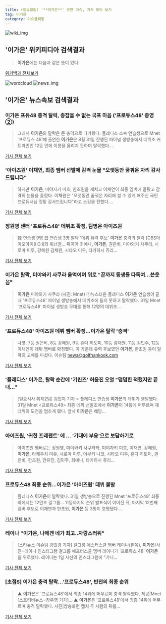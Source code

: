 ```yaml
---
title: (이슈클립) '**이가은**' 관련 이슈, 기사 모아 보기
tag: 이가은
category: 이슈클리핑
---
```

![wiki_img](https://user-images.githubusercontent.com/42597476/44503234-41136a80-a6d0-11e8-9071-6fc6418eafe4.png)
## **'**이가은**'** 위키피디아 검색결과
>**이가은**에는 다음과 같은 뜻이 있다.

<a href="https://ko.wikipedia.org/wiki/이가은" target="_blank">위키백과 전체보기</a>

![wordcloud](https://s3.ap-northeast-2.amazonaws.com/lyrics101-wordcloud/2018-09-01-1535751777.png)
![news_img](https://user-images.githubusercontent.com/42597476/44507050-1206f400-a6e4-11e8-8d98-7ffbfebb353f.png)
## **'**이가은**'** 뉴스속보 검색결과
### **이가은** 프듀48 충격 탈락, 종잡을 수 없는 국프 마음 (‘프로듀스48’ 종영②)

>그래서 **이가은**의 탈락은 큰 충격으로 다가왔다. 플레디스 소속 연습생으로 Mnet '프로듀스 48'에 출연한 **이가은**은 8월 31일 진행된 파이널 생방송에서 데뷔조 커트라인인 12등 안에 이름을 올리지 못하며 탈락했다....

<a href="http://www.newsen.com/news_view.php?uid=201809010102114110" target="_blank">기사 전체 보기</a>

### '아이즈원' 이채연, 최종 멤버 선발에 감격 눈물 "오랫동안 꿈꿔온 자리 감사드립니다"

>하지만 **이가은**, 미야자키 미호, 한초원을 제치고 이채연이 최종 멤버에 올랐고 감격의 눈물을 흘렸다. 이채원은 "오랫동안 꿈꿔온 자리에 설 수 있게 해주신 국민 프로듀서님 정말 감사드립니다"라고 소감을 전했다....

<a href="http://www.anewsa.com/detail.php?number=1364667&thread=07r05" target="_blank">기사 전체 보기</a>

### 장원영 센터 '프로듀스48' 데뷔조 확정, 팀명은 아이즈원

>韓 연습생 9명 日 연습생 3명 발탁 '데뷔 유력 후보' **이가은** 충격의 탈락 [CBS아이오아이(I.O.I)와 워너원... 뒤이어 최예나, **이가은**, 권은비, 미야와키 사쿠라, 시로마 미루, 강혜원 김채원, 시타오 미우, 타카하시 쥬리...

<a href="http://www.nocutnews.co.kr/news/5025152" target="_blank">기사 전체 보기</a>

### **이가은** 탈락, 미야와키 사쿠라 울먹이며 위로 "끝까지 동생들 다독여…쓴웃음"

>**이가은** 미야와키 사쿠라 (사진: Mnet) ⓒ뉴스타운 플레디스 **이가은** 연습생이 끝내 '프로듀스48' 파이널 생방송에서 데뷔조에 들지 못하고 탈락했다. 31일 Mnet '프로듀스48' 파이널 생방송 무대를 통해 12명의 데뷔조...

<a href="http://www.newstown.co.kr/news/articleView.html?idxno=338792" target="_blank">기사 전체 보기</a>

### '프로듀스48' 아이즈원 데뷔 멤버 확정…**이가은** 탈락 '충격'

>나코, 7등 권은비, 8등 강혜원, 9등 혼다 히토미, 10등 김채원, 11등 김민주, 12등 이채연이 데뷔 멤버로 확정됐다. 이 가운데 유력 후보였던 **이가은**, 한초원 등이 탈락의 고배를 마셨다. 이슈팀 news@golfhankook.com

<a href="http://golfhankook.hankooki.com/01_news/NewsView.php?category=365&gsno=10224751" target="_blank">기사 전체 보기</a>

### '플레디스' **이가은**, 탈락 순간에 '기린즈' 허윤진 오열 "덤덤한 척했지만 끝내…"

>[일요시사 취재2팀]  김민지 기자 = 플레디스 연습생 **이가은**의 데뷔가 불발됐다. 31일 Mnet <프로듀스48> 최종 데뷔 선발조에서 **이가은**이 14등에 머무르며 재데뷔의 도전을 멈추게 됐다. 앞서 **이가은**은 해당...

<a href="http://www.ilyosisa.co.kr/news/articleView.html?idxno=151405" target="_blank">기사 전체 보기</a>

### 아이즈원, ‘귀한 프레젠트’ 에 … ‘기대에 부응’으로 보답하기로

>아이즈원 멤버로는 장원영, 미야와키 사쿠라와, 미야자키 미호, 이채연, 강혜원, **이가은**, 타케우치 미유, 시로마 미루, 야부키 나코, 시타오 미우, 혼다 히토미, 권은비, 한초원, 안유진, 김민주, 최예나, 타카하시 쥬리...

<a href="http://www.kihoilbo.co.kr/?mod=news&act=articleView&idxno=766781" target="_blank">기사 전체 보기</a>

### 프로듀스48 최종 순위…**이가은** '아이즈원' 데뷔 불발

>플레디스 **이가은**이 탈락했다.   31일 생방송으로 진행된 Mnet '프로듀스48' 최종회에서는 12인조 걸그룹... 11등까지의 순위 발표식이 이어진 뒤, 마지막 12번째 멤버 후보로 이채연과 한초원, **이가은** 등 3명이 호명됐다....

<a href="http://www.enewstoday.co.kr/news/articleView.html?idxno=1227139" target="_blank">기사 전체 보기</a>

### 레이나 "**이가은**, 나에겐 네가 최고..자랑스러워"

>[스타뉴스 이슈팀 강민경 기자] 걸그룹 애스터스쿨 멤버 레이나(왼쪽), **이가은**/사진=레이나 인스타그램 걸그룹 애프터스쿨 멤버 레이나가 '프로듀스 48' **이가은**을 위로했다. 레이나는 1일 자신의 인스타그램에 "갸니...

<a href="http://star.mt.co.kr/stview.php?no=2018090100370323929" target="_blank">기사 전체 보기</a>

### [초점S] **이가은** 충격 탈락…'프로듀스48', 반전의 최종 순위

>▲ **이가은**은 '프로듀스48'에서 최종 14위에 머무르며 충격 탈락했다. 제공|Mnet [스포티비뉴스=장우영 기자]... ▲ **이가은**은 '프로듀스48'에서 최종 14위에 머무르며 충격 탈락했다. 사진|방송화면 캡처 두 사람의 뒤를...

<a href="http://www.spotvnews.co.kr/?mod=news&act=articleView&idxno=234266" target="_blank">기사 전체 보기</a>


